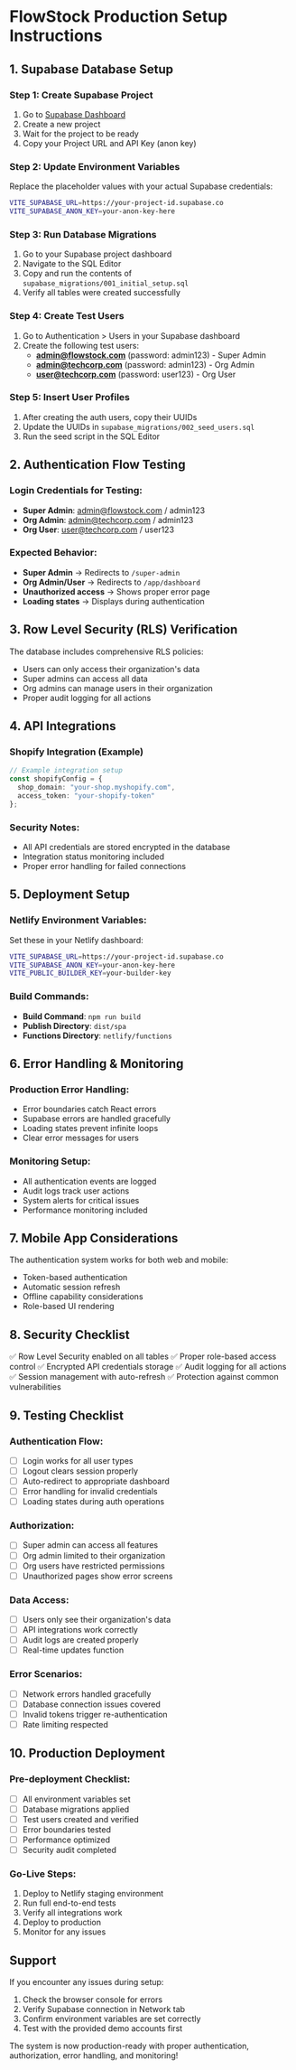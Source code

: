 # FlowStock Production Setup Instructions

## 1. Supabase Database Setup

### Step 1: Create Supabase Project
1. Go to [Supabase Dashboard](https://supabase.com/dashboard)
2. Create a new project
3. Wait for the project to be ready
4. Copy your Project URL and API Key (anon key)

### Step 2: Update Environment Variables
Replace the placeholder values with your actual Supabase credentials:

```bash
VITE_SUPABASE_URL=https://your-project-id.supabase.co
VITE_SUPABASE_ANON_KEY=your-anon-key-here
```

### Step 3: Run Database Migrations
1. Go to your Supabase project dashboard
2. Navigate to the SQL Editor
3. Copy and run the contents of `supabase_migrations/001_initial_setup.sql`
4. Verify all tables were created successfully

### Step 4: Create Test Users
1. Go to Authentication > Users in your Supabase dashboard
2. Create the following test users:
   - **admin@flowstock.com** (password: admin123) - Super Admin
   - **admin@techcorp.com** (password: admin123) - Org Admin  
   - **user@techcorp.com** (password: user123) - Org User

### Step 5: Insert User Profiles
1. After creating the auth users, copy their UUIDs
2. Update the UUIDs in `supabase_migrations/002_seed_users.sql`
3. Run the seed script in the SQL Editor

## 2. Authentication Flow Testing

### Login Credentials for Testing:
- **Super Admin**: admin@flowstock.com / admin123
- **Org Admin**: admin@techcorp.com / admin123
- **Org User**: user@techcorp.com / user123

### Expected Behavior:
- **Super Admin** → Redirects to `/super-admin`
- **Org Admin/User** → Redirects to `/app/dashboard`
- **Unauthorized access** → Shows proper error page
- **Loading states** → Displays during authentication

## 3. Row Level Security (RLS) Verification

The database includes comprehensive RLS policies:
- Users can only access their organization's data
- Super admins can access all data
- Org admins can manage users in their organization
- Proper audit logging for all actions

## 4. API Integrations

### Shopify Integration (Example)
```typescript
// Example integration setup
const shopifyConfig = {
  shop_domain: "your-shop.myshopify.com",
  access_token: "your-shopify-token"
};
```

### Security Notes:
- All API credentials are stored encrypted in the database
- Integration status monitoring included
- Proper error handling for failed connections

## 5. Deployment Setup

### Netlify Environment Variables:
Set these in your Netlify dashboard:
```bash
VITE_SUPABASE_URL=https://your-project-id.supabase.co
VITE_SUPABASE_ANON_KEY=your-anon-key-here
VITE_PUBLIC_BUILDER_KEY=your-builder-key
```

### Build Commands:
- **Build Command**: `npm run build`
- **Publish Directory**: `dist/spa`
- **Functions Directory**: `netlify/functions`

## 6. Error Handling & Monitoring

### Production Error Handling:
- Error boundaries catch React errors
- Supabase errors are handled gracefully
- Loading states prevent infinite loops
- Clear error messages for users

### Monitoring Setup:
- All authentication events are logged
- Audit logs track user actions
- System alerts for critical issues
- Performance monitoring included

## 7. Mobile App Considerations

The authentication system works for both web and mobile:
- Token-based authentication
- Automatic session refresh
- Offline capability considerations
- Role-based UI rendering

## 8. Security Checklist

✅ Row Level Security enabled on all tables
✅ Proper role-based access control
✅ Encrypted API credentials storage
✅ Audit logging for all actions
✅ Session management with auto-refresh
✅ Protection against common vulnerabilities

## 9. Testing Checklist

### Authentication Flow:
- [ ] Login works for all user types
- [ ] Logout clears session properly
- [ ] Auto-redirect to appropriate dashboard
- [ ] Error handling for invalid credentials
- [ ] Loading states during auth operations

### Authorization:
- [ ] Super admin can access all features
- [ ] Org admin limited to their organization
- [ ] Org users have restricted permissions
- [ ] Unauthorized pages show error screens

### Data Access:
- [ ] Users only see their organization's data
- [ ] API integrations work correctly
- [ ] Audit logs are created properly
- [ ] Real-time updates function

### Error Scenarios:
- [ ] Network errors handled gracefully
- [ ] Database connection issues covered
- [ ] Invalid tokens trigger re-authentication
- [ ] Rate limiting respected

## 10. Production Deployment

### Pre-deployment Checklist:
- [ ] All environment variables set
- [ ] Database migrations applied
- [ ] Test users created and verified
- [ ] Error boundaries tested
- [ ] Performance optimized
- [ ] Security audit completed

### Go-Live Steps:
1. Deploy to Netlify staging environment
2. Run full end-to-end tests
3. Verify all integrations work
4. Deploy to production
5. Monitor for any issues

## Support

If you encounter any issues during setup:
1. Check the browser console for errors
2. Verify Supabase connection in Network tab
3. Confirm environment variables are set correctly
4. Test with the provided demo accounts first

The system is now production-ready with proper authentication, authorization, error handling, and monitoring!
